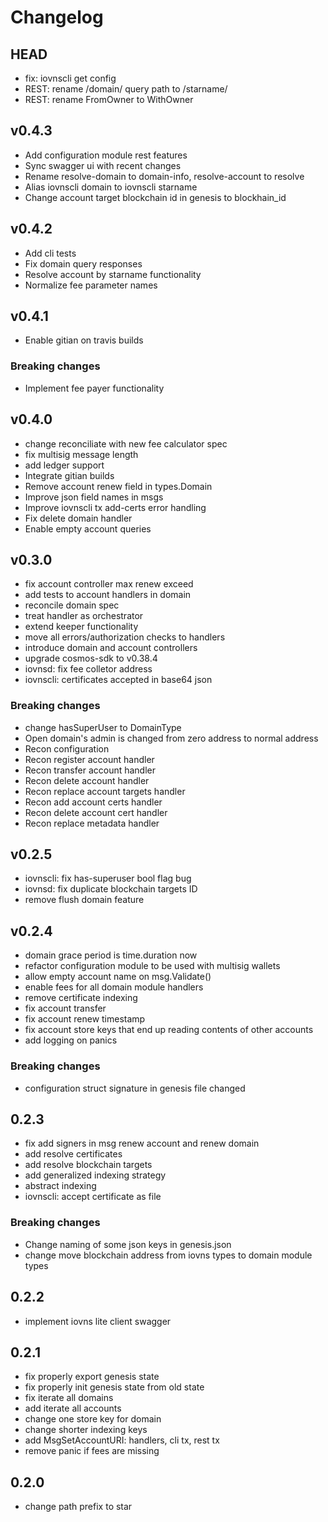 # Changelog

## HEAD

- fix: iovnscli get config
- REST: rename /domain/ query path to /starname/
- REST: rename FromOwner to WithOwner

## v0.4.3

- Add configuration module rest features
- Sync swagger ui with recent changes
- Rename resolve-domain to domain-info, resolve-account to resolve
- Alias iovnscli domain to iovnscli starname
- Change account target blockchain id in genesis to blockhain_id

## v0.4.2

- Add cli tests
- Fix domain query responses
- Resolve account by starname functionality
- Normalize fee parameter names

## v0.4.1

- Enable gitian on travis builds

### Breaking changes

- Implement fee payer functionality

## v0.4.0

- change reconciliate with new fee calculator spec
- fix multisig message length
- add ledger support
- Integrate gitian builds
- Remove account renew field in types.Domain
- Improve json field names in msgs
- Improve iovnscli tx add-certs error handling
- Fix delete domain handler
- Enable empty account queries

## v0.3.0
- fix account controller max renew exceed
- add tests to account handlers in domain
- reconcile domain spec
- treat handler as orchestrator
- extend keeper functionality
- move all errors/authorization checks to handlers
- introduce domain and account controllers
- upgrade cosmos-sdk to v0.38.4
- iovnsd: fix fee colletor address
- iovnscli: certificates accepted in base64 json

### Breaking changes

- change hasSuperUser to DomainType
- Open domain's admin is changed from zero address to normal address
- Recon configuration
- Recon register account handler
- Recon transfer account handler
- Recon delete account handler
- Recon replace account targets handler
- Recon add account certs handler
- Recon delete account cert handler
- Recon replace metadata handler

## v0.2.5

- iovnscli: fix has-superuser bool flag bug
- iovnsd: fix duplicate blockchain targets ID
- remove flush domain feature

## v0.2.4

- domain grace period is time.duration now
- refactor configuration module to be used with multisig wallets
- allow empty account name on msg.Validate()
- enable fees for all domain module handlers
- remove certificate indexing
- fix account transfer
- fix account renew timestamp
- fix account store keys that end up reading contents of other accounts
- add logging on panics

### Breaking changes

- configuration struct signature in genesis file changed

## 0.2.3

- fix add signers in msg renew account and renew domain
- add resolve certificates
- add resolve blockchain targets
- add generalized indexing strategy
- abstract indexing
- iovnscli: accept certificate as file

### Breaking changes

- Change naming of some json keys in genesis.json
- change move blockchain address from iovns types to domain module types

## 0.2.2

- implement iovns lite client swagger

## 0.2.1

- fix properly export genesis state
- fix properly init genesis state from old state
- fix iterate all domains
- add iterate all accounts
- change one store key for domain
- change shorter indexing keys
- add MsgSetAccountURI: handlers, cli tx, rest tx
- remove panic if fees are missing

## 0.2.0

- change path prefix to star
